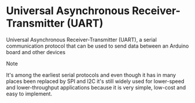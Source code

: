 # Universal Asynchronous Receiver-Transmitter (UART)
 Universal Asynchronous Receiver-Transmitter (UART), a serial communication protocol that can be used to send data between an Arduino board and other devices

 > [!NOTE]
 >  It's among the earliest serial protocols and even though it has in many places been replaced by SPI and I2C it's still widely used for lower-speed and lower-throughput applications because it is very simple, low-cost and easy to implement.

